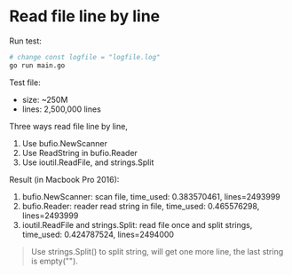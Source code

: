 # Read file line by line

Run test:

```bash
# change const logfile = "logfile.log"
go run main.go
```

Test file:

- size: ~250M
- lines: 2,500,000 lines

Three ways read file line by line,

1. Use bufio.NewScanner
2. Use ReadString in bufio.Reader
3. Use ioutil.ReadFile, and strings.Split

Result (in Macbook Pro 2016):

1. bufio.NewScanner: scan file, time_used: 0.383570461, lines=2493999
2. bufio.Reader: reader read string in file, time_used: 0.465576298, lines=2493999
3. ioutil.ReadFile and strings.Split: read file once and split strings, time_used: 0.424787524, lines=2494000
>Use strings.Split() to split string, will get one more line, the last string is empty("").